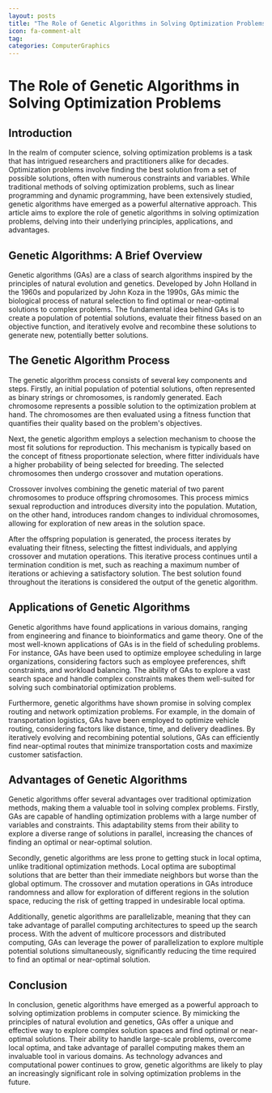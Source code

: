 ```yaml
---
layout: posts
title: "The Role of Genetic Algorithms in Solving Optimization Problems"
icon: fa-comment-alt
tag:      
categories: ComputerGraphics
---
```



# The Role of Genetic Algorithms in Solving Optimization Problems

## Introduction

In the realm of computer science, solving optimization problems is a task that has intrigued researchers and practitioners alike for decades. Optimization problems involve finding the best solution from a set of possible solutions, often with numerous constraints and variables. While traditional methods of solving optimization problems, such as linear programming and dynamic programming, have been extensively studied, genetic algorithms have emerged as a powerful alternative approach. This article aims to explore the role of genetic algorithms in solving optimization problems, delving into their underlying principles, applications, and advantages.

## Genetic Algorithms: A Brief Overview

Genetic algorithms (GAs) are a class of search algorithms inspired by the principles of natural evolution and genetics. Developed by John Holland in the 1960s and popularized by John Koza in the 1990s, GAs mimic the biological process of natural selection to find optimal or near-optimal solutions to complex problems. The fundamental idea behind GAs is to create a population of potential solutions, evaluate their fitness based on an objective function, and iteratively evolve and recombine these solutions to generate new, potentially better solutions.

## The Genetic Algorithm Process

The genetic algorithm process consists of several key components and steps. Firstly, an initial population of potential solutions, often represented as binary strings or chromosomes, is randomly generated. Each chromosome represents a possible solution to the optimization problem at hand. The chromosomes are then evaluated using a fitness function that quantifies their quality based on the problem's objectives.

Next, the genetic algorithm employs a selection mechanism to choose the most fit solutions for reproduction. This mechanism is typically based on the concept of fitness proportionate selection, where fitter individuals have a higher probability of being selected for breeding. The selected chromosomes then undergo crossover and mutation operations.

Crossover involves combining the genetic material of two parent chromosomes to produce offspring chromosomes. This process mimics sexual reproduction and introduces diversity into the population. Mutation, on the other hand, introduces random changes to individual chromosomes, allowing for exploration of new areas in the solution space.

After the offspring population is generated, the process iterates by evaluating their fitness, selecting the fittest individuals, and applying crossover and mutation operations. This iterative process continues until a termination condition is met, such as reaching a maximum number of iterations or achieving a satisfactory solution. The best solution found throughout the iterations is considered the output of the genetic algorithm.

## Applications of Genetic Algorithms

Genetic algorithms have found applications in various domains, ranging from engineering and finance to bioinformatics and game theory. One of the most well-known applications of GAs is in the field of scheduling problems. For instance, GAs have been used to optimize employee scheduling in large organizations, considering factors such as employee preferences, shift constraints, and workload balancing. The ability of GAs to explore a vast search space and handle complex constraints makes them well-suited for solving such combinatorial optimization problems.

Furthermore, genetic algorithms have shown promise in solving complex routing and network optimization problems. For example, in the domain of transportation logistics, GAs have been employed to optimize vehicle routing, considering factors like distance, time, and delivery deadlines. By iteratively evolving and recombining potential solutions, GAs can efficiently find near-optimal routes that minimize transportation costs and maximize customer satisfaction.

## Advantages of Genetic Algorithms

Genetic algorithms offer several advantages over traditional optimization methods, making them a valuable tool in solving complex problems. Firstly, GAs are capable of handling optimization problems with a large number of variables and constraints. This adaptability stems from their ability to explore a diverse range of solutions in parallel, increasing the chances of finding an optimal or near-optimal solution.

Secondly, genetic algorithms are less prone to getting stuck in local optima, unlike traditional optimization methods. Local optima are suboptimal solutions that are better than their immediate neighbors but worse than the global optimum. The crossover and mutation operations in GAs introduce randomness and allow for exploration of different regions in the solution space, reducing the risk of getting trapped in undesirable local optima.

Additionally, genetic algorithms are parallelizable, meaning that they can take advantage of parallel computing architectures to speed up the search process. With the advent of multicore processors and distributed computing, GAs can leverage the power of parallelization to explore multiple potential solutions simultaneously, significantly reducing the time required to find an optimal or near-optimal solution.

## Conclusion

In conclusion, genetic algorithms have emerged as a powerful approach to solving optimization problems in computer science. By mimicking the principles of natural evolution and genetics, GAs offer a unique and effective way to explore complex solution spaces and find optimal or near-optimal solutions. Their ability to handle large-scale problems, overcome local optima, and take advantage of parallel computing makes them an invaluable tool in various domains. As technology advances and computational power continues to grow, genetic algorithms are likely to play an increasingly significant role in solving optimization problems in the future.